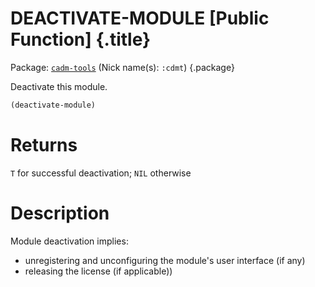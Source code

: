 # DEACTIVATE-MODULE [Public Function] {.title}

Package: [`cadm-tools`](CADM-TOOLS.pkg.md) (Nick name(s): `:cdmt`) {.package}

Deactivate this module.

``` lisp
(deactivate-module)
```

# Returns

`T` for successful deactivation; `NIL` otherwise

# Description

Module deactivation implies:
* unregistering and unconfiguring the module's user interface (if any)
* releasing the license (if applicable))

